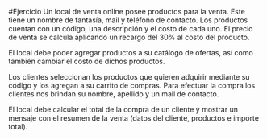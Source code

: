 #Ejercicio
Un local de venta online posee productos para la venta. Este tiene un nombre de
fantasía, mail y teléfono de contacto. Los productos cuentan con un código, una
descripción y el costo de cada uno. El precio de venta se calcula aplicando un recargo
del 30% al costo del producto.

El local debe poder agregar productos a su catálogo de ofertas, así como también
cambiar el costo de dichos productos.

Los clientes seleccionan los productos que quieren adquirir mediante su código y los
agregan a su carrito de compras. Para efectuar la compra los clientes nos brindan su
nombre, apellido y un mail de contacto.

El local debe calcular el total de la compra de un cliente y mostrar un mensaje con el
resumen de la venta (datos del cliente, productos e importe total).
